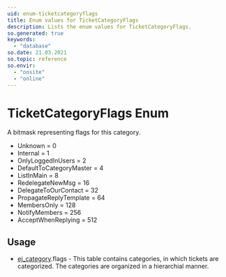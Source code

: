 ```yaml
---
uid: enum-ticketcategoryflags
title: Enum values for TicketCategoryFlags
description: Lists the enum values for TicketCategoryFlags.
so.generated: true
keywords:
  - "database"
so.date: 21.03.2021
so.topic: reference
so.envir:
  - "onsite"
  - "online"
---
```


# TicketCategoryFlags Enum

A bitmask representing flags for this category.

* Unknown = 0
* Internal = 1
* OnlyLoggedInUsers = 2
* DefaultToCategoryMaster = 4
* ListInMain = 8
* RedelegateNewMsg = 16
* DelegateToOurContact = 32
* PropagateReplyTemplate = 64
* MembersOnly = 128
* NotifyMembers = 256
* AcceptWhenReplying = 512

## Usage

* [ej_category](../ej-category.md).flags - This table contains categories, in which tickets are categorized. The categories are organized in a hierarchial manner.
